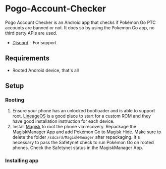 # Pogo-Account-Checker
Pogo Account Checker is an Android app that checks if Pokémon Go PTC accounts are banned or not. It does so by using the Pokemon Go app, no third party APIs are used.
* [Discord](https://discord.gg/sNv8sPr "Discord") - For support
## Requirements
* Rooted Android device, that's all
## Setup
### Rooting
1. Ensure your phone has an unlocked bootloader and is able to support root. [LineageOS](https://lineageos.org/ "LineageOS") is a good place to start for a custom ROM and they have good installation instruction for each device.
2. Install [Magisk](https://www.xda-developers.com/how-to-install-magisk/ "Magisk") to root the phone via recovery. Repackage the MagiskManager App and add Pokémon Go to Magisk Hide. Make sure to delete the folder `/sdcard/MagiskManager` after repackaging. It's necessary to pass the Safetynet check to run Pokémon Go on rooted phones. Check the Safetynet status in the MagiskManager App.
### Installing app

